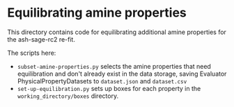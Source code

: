 # Equilibrating amine properties

This directory contains code for equilibrating additional amine properties for the ash-sage-rc2 re-fit.

The scripts here:

* `subset-amine-properties.py` selects the amine properties that need equilibration and don't already exist in the data storage, saving Evaluator PhysicalPropertyDatasets to `dataset.json` and `dataset.csv`
* `set-up-equilibration.py` sets up boxes for each property in the `working_directory/boxes` directory. 